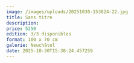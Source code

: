 ```yaml
---
image: /images/uploads/20251030-153824-22.jpg
title: Sans titre
description: 
price: 5250
edition: 3/3 disponibles
format: 100 x 70 cm
galerie: Neuchâtel
date: 2025-10-30T15:38:24.457259
---
```


